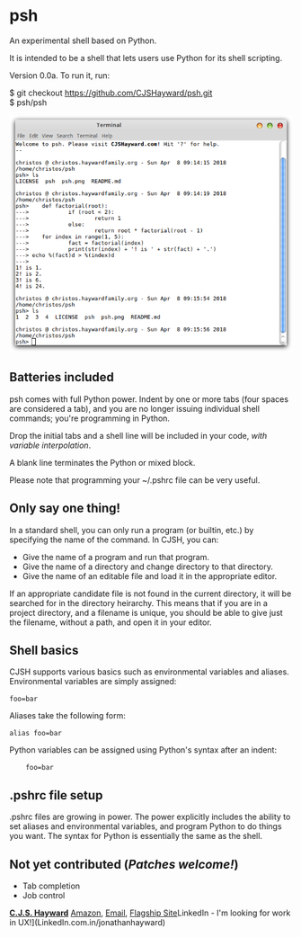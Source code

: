 # psh
An experimental shell based on Python.

It is intended to be a shell that lets users use Python for its shell
scripting.

Version 0.0a. To run it, run:

$ git checkout https://github.com/CJSHayward/psh.git  
$ psh/psh

![A terminal session showing the shell](psh.png)

## Batteries included

psh comes with full Python power. Indent by one or more tabs (four spaces are
considered a tab), and you are no longer issuing individual shell commands;
you're programming in Python.

Drop the initial tabs and a shell line will be included in your code, *with
variable interpolation*.

A blank line terminates the Python or mixed block.

Please note that programming your ~/.pshrc file can be very useful.

## Only say one thing!

In a standard shell, you can only run a program (or builtin, etc.) by
specifying the name of the command. In CJSH, you can:

* Give the name of a program and run that program.
* Give the name of a directory and change directory to that directory.
* Give the name of an editable file and load it in the appropriate editor.

If an appropriate candidate file is not found in the current directory, it will
be searched for in the directory heirarchy. This means that if you are in a
project directory, and a filename is unique, you should be able to give just
the filename, without a path, and open it in your editor.


## Shell basics

CJSH supports various basics such as environmental variables and aliases.
Environmental variables are simply assigned:

```
foo=bar
```

Aliases take the following form:

```
alias foo=bar
```

Python variables can be assigned using Python's syntax after an indent:

```
	foo=bar
```

## .pshrc file setup

.pshrc files are growing in power. The power explicitly includes the ability
to set aliases and environmental variables, and program Python to do things you
want. The syntax for Python is essentially the same as the shell.

## Not yet contributed (*Patches welcome!*)

* Tab completion
* Job control

**[C.J.S. Hayward](https://CJSHayward.com)**
[Amazon](http://amazon.com/author/cjshayward), [Email](mailto:christos.jonathan.hayward@gmail.com), [Flagship Site](https://cjshayward.com)LinkedIn - I'm looking for work in UX!](LinkedIn.com.in/jonathanhayward)
